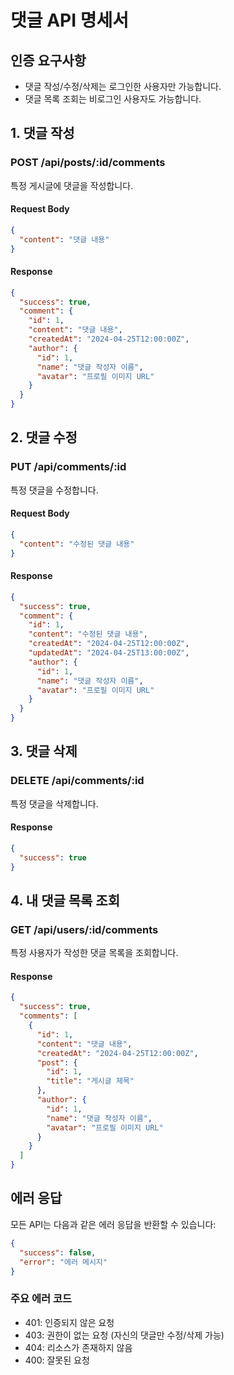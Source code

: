 # 댓글 API 명세서

## 인증 요구사항
- 댓글 작성/수정/삭제는 로그인한 사용자만 가능합니다.
- 댓글 목록 조회는 비로그인 사용자도 가능합니다.

## 1. 댓글 작성

### POST /api/posts/:id/comments
특정 게시글에 댓글을 작성합니다.

#### Request Body
```json
{
  "content": "댓글 내용"
}
```

#### Response
```json
{
  "success": true,
  "comment": {
    "id": 1,
    "content": "댓글 내용",
    "createdAt": "2024-04-25T12:00:00Z",
    "author": {
      "id": 1,
      "name": "댓글 작성자 이름",
      "avatar": "프로필 이미지 URL"
    }
  }
}
```

## 2. 댓글 수정

### PUT /api/comments/:id
특정 댓글을 수정합니다.

#### Request Body
```json
{
  "content": "수정된 댓글 내용"
}
```

#### Response
```json
{
  "success": true,
  "comment": {
    "id": 1,
    "content": "수정된 댓글 내용",
    "createdAt": "2024-04-25T12:00:00Z",
    "updatedAt": "2024-04-25T13:00:00Z",
    "author": {
      "id": 1,
      "name": "댓글 작성자 이름",
      "avatar": "프로필 이미지 URL"
    }
  }
}
```

## 3. 댓글 삭제

### DELETE /api/comments/:id
특정 댓글을 삭제합니다.

#### Response
```json
{
  "success": true
}
```

## 4. 내 댓글 목록 조회

### GET /api/users/:id/comments
특정 사용자가 작성한 댓글 목록을 조회합니다.

#### Response
```json
{
  "success": true,
  "comments": [
    {
      "id": 1,
      "content": "댓글 내용",
      "createdAt": "2024-04-25T12:00:00Z",
      "post": {
        "id": 1,
        "title": "게시글 제목"
      },
      "author": {
        "id": 1,
        "name": "댓글 작성자 이름",
        "avatar": "프로필 이미지 URL"
      }
    }
  ]
}
```

## 에러 응답
모든 API는 다음과 같은 에러 응답을 반환할 수 있습니다:

```json
{
  "success": false,
  "error": "에러 메시지"
}
```

### 주요 에러 코드
- 401: 인증되지 않은 요청
- 403: 권한이 없는 요청 (자신의 댓글만 수정/삭제 가능)
- 404: 리소스가 존재하지 않음
- 400: 잘못된 요청 